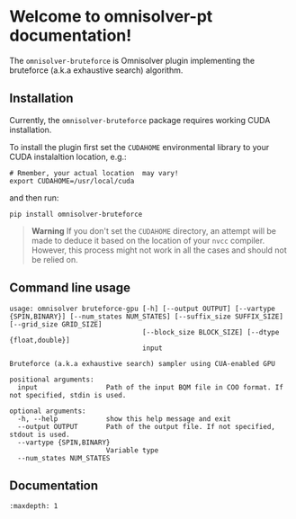 # Welcome to omnisolver-pt documentation!

The `omnisolver-bruteforce` is Omnisolver plugin implementing the bruteforce (a.k.a exhaustive 
search) algorithm.

## Installation

Currently, the `omnisolver-bruteforce` package requires working CUDA installation.

To install the plugin first set the `CUDAHOME` environmental library to your CUDA instalaltion location, e.g.:

```shell
# Rmember, your actual location  may vary!
export CUDAHOME=/usr/local/cuda
```

and then run:

```shell
pip install omnisolver-bruteforce
```

> **Warning**
> If you don't set the `CUDAHOME` directory, an attempt will be made to deduce it based on the location of your `nvcc` compiler.
> However, this process might not work in all the cases and should not be relied on.

## Command line usage
```text
usage: omnisolver bruteforce-gpu [-h] [--output OUTPUT] [--vartype {SPIN,BINARY}] [--num_states NUM_STATES] [--suffix_size SUFFIX_SIZE] [--grid_size GRID_SIZE]
                                 [--block_size BLOCK_SIZE] [--dtype {float,double}]
                                 input

Bruteforce (a.k.a exhaustive search) sampler using CUA-enabled GPU

positional arguments:
  input                 Path of the input BQM file in COO format. If not specified, stdin is used.

optional arguments:
  -h, --help            show this help message and exit
  --output OUTPUT       Path of the output file. If not specified, stdout is used.
  --vartype {SPIN,BINARY}
                        Variable type
  --num_states NUM_STATES
```

## Documentation
```{toctree}
:maxdepth: 1
```
